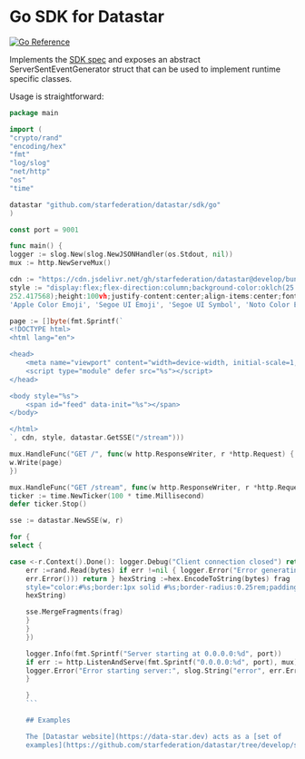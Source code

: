 # Go SDK for Datastar

[![Go
Reference](https://pkg.go.dev/badge/github.com/starfederation/datastar.svg)](https://pkg.go.dev/github.com/starfederation/datastar)

Implements the [SDK spec](../README.md) and exposes an abstract
ServerSentEventGenerator struct that can be used to implement runtime specific
classes.

Usage is straightforward:

```go
package main

import (
"crypto/rand"
"encoding/hex"
"fmt"
"log/slog"
"net/http"
"os"
"time"

datastar "github.com/starfederation/datastar/sdk/go"
)

const port = 9001

func main() {
logger := slog.New(slog.NewJSONHandler(os.Stdout, nil))
mux := http.NewServeMux()

cdn := "https://cdn.jsdelivr.net/gh/starfederation/datastar@develop/bundles/datastar.js"
style := "display:flex;flex-direction:column;background-color:oklch(25.3267% 0.015896
252.417568);height:100vh;justify-content:center;align-items:center;font-family:ui-sans-serif, system-ui, sans-serif,
'Apple Color Emoji', 'Segoe UI Emoji', 'Segoe UI Symbol', 'Noto Color Emoji';"

page := []byte(fmt.Sprintf(`
<!DOCTYPE html>
<html lang="en">

<head>
	<meta name="viewport" content="width=device-width, initial-scale=1, maximum-scale=1, user-scalable=0" />
	<script type="module" defer src="%s"></script>
</head>

<body style="%s">
	<span id="feed" data-init="%s"></span>
</body>

</html>
`, cdn, style, datastar.GetSSE("/stream")))

mux.HandleFunc("GET /", func(w http.ResponseWriter, r *http.Request) {
w.Write(page)
})

mux.HandleFunc("GET /stream", func(w http.ResponseWriter, r *http.Request) {
ticker := time.NewTicker(100 * time.Millisecond)
defer ticker.Stop()

sse := datastar.NewSSE(w, r)

for {
select {

case <-r.Context().Done(): logger.Debug("Client connection closed") return case <-ticker.C: bytes :=make([]byte, 3) _,
	err :=rand.Read(bytes) if err !=nil { logger.Error("Error generating random bytes: ", slog.String(" error",
	err.Error())) return } hexString :=hex.EncodeToString(bytes) frag :=fmt.Sprintf(`<span id="feed"
	style="color:#%s;border:1px solid #%s;border-radius:0.25rem;padding:1rem;">%s</span>`, hexString, hexString,
	hexString)

	sse.MergeFragments(frag)
	}
	}
	})

	logger.Info(fmt.Sprintf("Server starting at 0.0.0.0:%d", port))
	if err := http.ListenAndServe(fmt.Sprintf("0.0.0.0:%d", port), mux); err != nil {
	logger.Error("Error starting server:", slog.String("error", err.Error()))
	}

	}
	```

	## Examples

	The [Datastar website](https://data-star.dev) acts as a [set of
	examples](https://github.com/starfederation/datastar/tree/develop/site) for how to use the SDK.